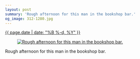 ```yaml
---
layout: post
summary: 'Rough afternoon for this man in the bookshop bar.'
og_image: 312-1280.jpg
---
```


<div class="post">
 <time>
  <a href="/312">
   {{ page.date | date: "%B %-d, %Y" }}
  </a>
 </time>
 <a href="/312">
  <figure data-taken="4/14/2014">
   <img alt="Rough afternoon for this man in the bookshop bar." sizes="(min-width: 700px) 50vw, calc(100vw - 2rem)" src="{{ site.assets_url }}/312-640.jpg" srcset="{{ site.assets_url }}/312-1280.jpg 1280w, {{ site.assets_url }}/312-960.jpg 960w, {{ site.assets_url }}/312-640.jpg 640w, {{ site.assets_url }}/312-320.jpg 320w"/>
  </figure>
 </a>
 <span>
  Rough afternoon for this man in the bookshop bar.
 </span>
</div>
